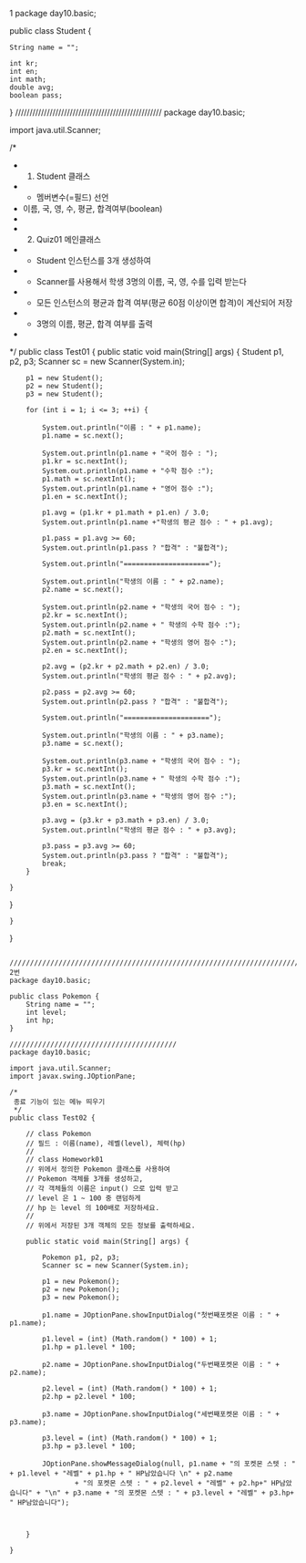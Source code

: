 1
package day10.basic;

public class Student {

	String name = "";

	int kr;
	int en;
	int math;
	double avg;
	boolean pass;

}
///////////////////////////////////////////////////
package day10.basic;

import java.util.Scanner;

/*
 * 1. Student 클래스 
 *  - 멤버변수(=필드) 선언
 *   이름, 국, 영, 수, 평균, 합격여부(boolean)
 * 
 * 2. Quiz01 메인클래스 
 *  - Student 인스턴스를 3개 생성하여 
 *  - Scanner를 사용해서 학생 3명의 이름, 국, 영, 수를 입력 받는다
 *  - 모든 인스턴스의 평균과 합격 여부(평균 60점 이상이면 합격)이 계산되어 저장
 *  - 3명의 이름, 평균, 합격 여부를 출력 
 *   
 */
public class Test01 {
	public static void main(String[] args) {
		Student p1, p2, p3;
		Scanner sc = new Scanner(System.in);

		p1 = new Student();
		p2 = new Student();
		p3 = new Student();

		for (int i = 1; i <= 3; ++i) {

			System.out.println("이름 : " + p1.name);
			p1.name = sc.next();

			System.out.println(p1.name + "국어 점수 : ");
			p1.kr = sc.nextInt();
			System.out.println(p1.name + "수학 점수 :");
			p1.math = sc.nextInt();
			System.out.println(p1.name + "영어 점수 :");
			p1.en = sc.nextInt();

			p1.avg = (p1.kr + p1.math + p1.en) / 3.0;
			System.out.println(p1.name +"학생의 평균 점수 : " + p1.avg); 

			p1.pass = p1.avg >= 60;
			System.out.println(p1.pass ? "합격" : "불합격");

			System.out.println("=====================");

			System.out.println("학생의 이름 : " + p2.name);
			p2.name = sc.next();

			System.out.println(p2.name + "학생의 국어 점수 : ");
			p2.kr = sc.nextInt();
			System.out.println(p2.name + " 학생의 수학 점수 :");
			p2.math = sc.nextInt();
			System.out.println(p2.name + "학생의 영어 점수 :");
			p2.en = sc.nextInt();

			p2.avg = (p2.kr + p2.math + p2.en) / 3.0;
			System.out.println("학생의 평균 점수 : " + p2.avg); 

			p2.pass = p2.avg >= 60;
			System.out.println(p2.pass ? "합격" : "불합격");

			System.out.println("=====================");

			System.out.println("학생의 이름 : " + p3.name);
			p3.name = sc.next();

			System.out.println(p3.name + "학생의 국어 점수 : ");
			p3.kr = sc.nextInt();
			System.out.println(p3.name + " 학생의 수학 점수 :");
			p3.math = sc.nextInt();
			System.out.println(p3.name + "학생의 영어 점수 :");
			p3.en = sc.nextInt();

			p3.avg = (p3.kr + p3.math + p3.en) / 3.0;
			System.out.println("학생의 평균 점수 : " + p3.avg); 

			p3.pass = p3.avg >= 60;
			System.out.println(p3.pass ? "합격" : "불합격");
			break;
		}
		
	}
}
		

	}

}
```

/////////////////////////////////////////////////////////////////////////////////////////////////////////
2번
package day10.basic;

public class Pokemon {
	String name = "";
	int level;
	int hp;
}

/////////////////////////////////////////
package day10.basic;

import java.util.Scanner;
import javax.swing.JOptionPane;

/*
 종료 기능이 있는 메뉴 띄우기 
 */
public class Test02 {

	// class Pokemon
	// 필드 : 이름(name), 레벨(level), 체력(hp)
	//
	// class Homework01
	// 위에서 정의한 Pokemon 클래스를 사용하여
	// Pokemon 객체를 3개를 생성하고,
	// 각 객체들의 이름은 input() 으로 입력 받고
	// level 은 1 ~ 100 중 랜덤하게
	// hp 는 level 의 100배로 저장하세요.
	//
	// 위에서 저장된 3개 객체의 모든 정보를 출력하세요.

	public static void main(String[] args) {

		Pokemon p1, p2, p3;
		Scanner sc = new Scanner(System.in);

		p1 = new Pokemon();
		p2 = new Pokemon();
		p3 = new Pokemon();

		p1.name = JOptionPane.showInputDialog("첫번째포켓몬 이름 : " + p1.name);

		p1.level = (int) (Math.random() * 100) + 1;
		p1.hp = p1.level * 100;

		p2.name = JOptionPane.showInputDialog("두번째포켓몬 이름 : " + p2.name);

		p2.level = (int) (Math.random() * 100) + 1;
		p2.hp = p2.level * 100;

		p3.name = JOptionPane.showInputDialog("세번째포켓몬 이름 : " + p3.name);

		p3.level = (int) (Math.random() * 100) + 1;
		p3.hp = p3.level * 100;

		JOptionPane.showMessageDialog(null, p1.name + "의 포켓몬 스텟 : " + p1.level + "레벨" + p1.hp + " HP남았습니다 \n" + p2.name
				+ "의 포켓몬 스텟 : " + p2.level + "레벨" + p2.hp+" HP남았습니다" + "\n" + p3.name + "의 포켓몬 스텟 : " + p3.level + "레벨" + p3.hp+ " HP남았습니다");
		
		

	}

}
